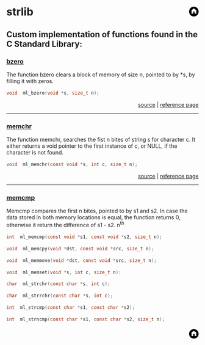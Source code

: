 # strlib <a href=https://github.com/iamsiriil><img src=https://github.com/iamsiriil/iamsiriil/blob/main/homepage-icon-png.png align="right" width="25"></a>

## Custom implementation of functions found in the C Standard Library:

### [bzero](https://github.com/iamsiriil/c_myclib/wiki/bzero)

The function bzero clears a block of memory of size n, pointed to by *s, by filling it with zeros.

```c
void  ml_bzero(void *s, size_t n);
```
 <div align="right"><p><a href="https://github.com/iamsiriil/c_myclib/blob/master/strlib/src/ml_bzero.c">source</a> | <a href="https://linux.die.net/man/3/bzero">reference page</a></p></div>

<hr>

### [memchr](https://github.com/iamsiriil/c_myclib/wiki/memchr)

The function memchr, searches the fist n bites of string s for character c. It either returns a void pointer to the first instance of c, or NULL, if the character is not found.

```c
void  ml_memchr(const void *s, int c, size_t n);
```
 <div align="right"><p><a href="https://github.com/iamsiriil/c_myclib/blob/master/strlib/src/ml_memchr.c">source</a> | <a href="https://linux.die.net/man/3/memchr">reference page</a></p></div>

<hr>

### [memcmp](https://github.com/iamsiriil/c_myclib/wiki/memchr)

Memcmp compares the first n bites, pointed to by s1 and s2. In case the data stored in both memory locations is equal, the function returns 0, otherwise it return the difference of s1 - s2. n<sup>th</sup>
```c
int  ml_memcmp(const void *s1, const void *s2, size_t n);
```

```c
void  ml_memcpy(void *dst, const void *src, size_t n);
```

```c
void  ml_memmove(void *dst, const void *src, size_t n);
```

```c
void  ml_memset(void *s, int c, size_t n):
```

```c
char  ml_strchr(const char *s, int c);
```

```c
char  ml_strrchr(const char *s, int c);
```

```c
int  ml_strcmp(const char *s1, const char *s2);
```

```c
int  ml_strncmp(const char *s1, const char *s2, size_t n);
```

<a href=https://github.com/iamsiriil><img src=https://github.com/iamsiriil/iamsiriil/blob/main/homepage-icon-png.png align="right" width="25"></a>
